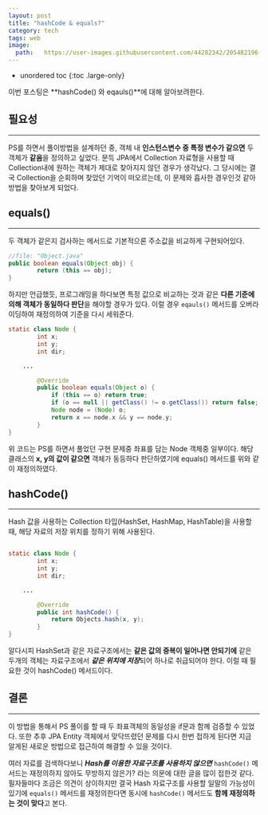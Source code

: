 ```yaml
---
layout: post
title: "hashCode & equals?"
category: tech
tags: web
image:
  path:   https://user-images.githubusercontent.com/44282342/205482196-c8fbae08-98da-44ce-822e-7b7d99b4c315.png
---
```


* unordered toc
{:toc .large-only}

이번 포스팅은 **hashCode() 와 eqauls()**에 대해 알아보려한다.

## 필요성
***

PS를 하면서 풀이방법을 설계하던 중, 객체 내 **인스턴스변수 중 특정 변수가 같으면** 두 객체가 **같음**을 정의하고 싶었다. 문득 JPA에서 Collection 자료형을 사용할 때 Collection내에 원하는 객체가 제대로 찾아지지 않던 경우가 생각났다. 그 당시에는 결국 Collection을 순회하며 찾았던 기억이 떠오르는데, 이 문제와 흡사한 경우인것 같아 방법을 찾아보게 되었다.

## equals()
***

두 객체가 같은지 검사하는 메서드로 기본적으론 주소값을 비교하게 구현되어있다.

```java
//file: "Object.java"
public boolean equals(Object obj) {
        return (this == obj);
}
```

하지만 언급했듯, 프로그래밍을 하다보면 특정 값으로 비교하는 것과 같은 **다른 기준에 의해 객체가 동일하다 판단**을 해야할 경우가 있다. 이럴 경우 `eqauls()` 메서드를 오버라이딩하여 재정의하여 기준을 다시 세워준다.

```java
static class Node {
        int x;
        int y;
        int dir;

    ...

        @Override
        public boolean equals(Object o) {
            if (this == o) return true;
            if (o == null || getClass() != o.getClass()) return false;
            Node node = (Node) o;
            return x == node.x && y == node.y;
        }
}
```

위 코드는 PS를 하면서 풀었던 구현 문제중 좌표를 담는 Node 객체중 일부이다. 해당 클래스의 **x, y의 값이 같으면** 객체가 동등하다 판단하였기에 equals() 메서드를 위와 같이 재정의하였다.


## hashCode()
***

Hash 값을 사용하는 Collection 타입(HashSet, HashMap, HashTable)을 사용할 때, 해당 자료의 저장 위치를 정하기 위해 사용된다.

```java

static class Node {
        int x;
        int y;
        int dir;

    ...

        @Override
        public int hashCode() {
            return Objects.hash(x, y);
        }
}
```

알다시피 HashSet과 같은 자료구조에서는 **같은 값의 중복이 일어나면 안되기에** 같은 두개의 객체는 자료구조에서 ***같은 위치에 저장***되어 하나로 취급되어야 한다. 이럴 때 필요한 것이 hashCode() 메서드이다.


## 결론
***

이 방법을 통해서 PS 풀이를 할 때 두 좌표객체의 동일성을 if문과 함께 검증할 수 있었다. 또한 추후 JPA Entity 객체에서 맞닥뜨렸던 문제를 다시 한번 접하게 된다면 지금 알게된 새로운 방법으로 접근하여 해결할 수 있을 것이다.

여러 자료를 검색하다보니 ***Hash를 이용한 자료구조를 사용하지 않으면*** `hashCode()` 메서드는 재정의하지 않아도 무방하지 않은가? 라는 의문에 대한 글을 많이 접한것 같다. 필자들마다 조금은 의견이 상이하지만 결국 Hash 자료구조를 사용할 일말의 가능성이 있기에 `equals()` 메서드를 재정의한다면 동시에 `hashCode()` 메서드도 **함께 재정의하는 것이 맞다**고 본다.